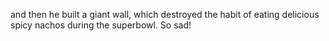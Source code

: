 and then he built a giant wall, which destroyed the habit of eating delicious spicy nachos during the superbowl. So sad!
